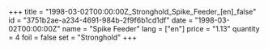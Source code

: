 +++
title = "1998-03-02T00:00:00Z_Stronghold_Spike_Feeder_[en]_false"
id = "3751b2ae-a234-4691-984b-2f9f6b1cd1df"
date = "1998-03-02T00:00:00Z"
name = "Spike Feeder"
lang = ["en"]
price = "1.13"
quantity = 4
foil = false
set = "Stronghold"
+++
